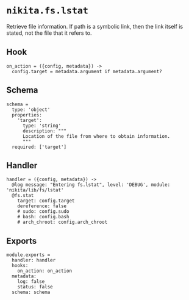 
# `nikita.fs.lstat`

Retrieve file information. If path is a symbolic link, then the link itself is
stated, not the file that it refers to.

## Hook

    on_action = ({config, metadata}) ->
      config.target = metadata.argument if metadata.argument?

## Schema

    schema =
      type: 'object'
      properties:
        'target':
          type: 'string'
          description: """
          Location of the file from where to obtain information.
          """
      required: ['target']

## Handler

    handler = ({config, metadata}) ->
      @log message: "Entering fs.lstat", level: 'DEBUG', module: 'nikita/lib/fs/lstat'
      @fs.stat
        target: config.target
        dereference: false
        # sudo: config.sudo
        # bash: config.bash
        # arch_chroot: config.arch_chroot

## Exports

    module.exports =
      handler: handler
      hooks:
        on_action: on_action
      metadata:
        log: false
        status: false
      schema: schema
